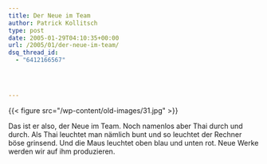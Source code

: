 ```yaml
---
title: Der Neue im Team
author: Patrick Kollitsch
type: post
date: 2005-01-29T04:10:35+00:00
url: /2005/01/der-neue-im-team/
dsq_thread_id:
  - "6412166567"




---
```

{{< figure src="/wp-content/old-images/31.jpg" >}}

Das ist er also, der Neue im Team. Noch namenlos aber Thai durch und durch. Als Thai leuchtet man n&auml;mlich bunt und so leuchtet der Rechner b&ouml;se grinsend. Und die Maus leuchtet oben blau und unten rot. Neue Werke werden wir auf ihm produzieren.